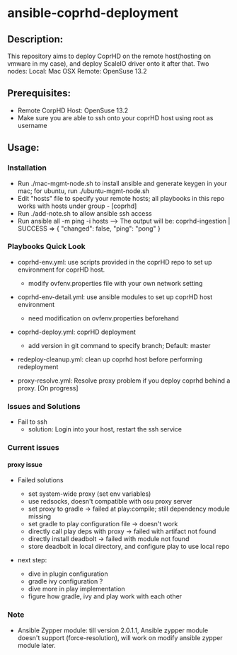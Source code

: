 # ansible-coprhd-deployment

## Description: 
  This repository aims to deploy CoprHD on the remote host(hosting on vmware in my case), and deploy ScaleIO driver onto it after that.
  Two nodes:
    Local: Mac OSX
    Remote: OpenSuse 13.2 

## Prerequisites:
 - Remote CorpHD Host: OpenSuse 13.2
 - Make sure you are able to ssh onto your coprHD host using root as username
 
## Usage:

### Installation
  + Run ./mac-mgmt-node.sh to install ansible and generate keygen in your mac; for ubuntu, run ./ubuntu-mgmt-node.sh 
  + Edit "hosts" file to specify your remote hosts; all playbooks in this repo works with hosts under group - [coprhd]
  + Run ./add-note.sh to allow ansible ssh access
  + Run ansible all -m ping -i hosts
   --> The output will be:
	coprhd-ingestion | SUCCESS => {
    	"changed": false,
    	"ping": "pong"
	}

### Playbooks Quick Look
  + coprhd-env.yml: use scripts provided in the coprHD repo to set up environment for coprHD host.
    * modify ovfenv.properties file with your own network setting
    
  + coprhd-env-detail.yml: use ansible modules to set up coprHD host environment
    * need modification on ovfenv.properties beforehand
    
  + coprhd-deploy.yml: coprHD deployment
    - add version in git command to specify branch; Default: master
  
  + redeploy-cleanup.yml: clean up coprhd host before performing redeployment

  + proxy-resolve.yml: Resolve proxy problem if you deploy coprhd behind a proxy. [On progress]

### Issues and Solutions 
  + Fail to ssh
    * solution: Login into your host, restart the ssh service

### Current issues

#### proxy issue
+ Failed solutions
  - set system-wide proxy (set env variables)
  - use redsocks, doesn't compatible with osu proxy server
  - set proxy to gradle -> failed at play:compile; still dependency module missing
  - set gradle to play configuration file -> doesn't work 
  - directly call play deps with proxy -> failed with artifact not found
  - directly install deadbolt -> failed with module not found 
  - store deadbolt in local directory, and configure play to use local repo

+ next step:
  - dive in plugin configuration
  - gradle ivy configuration ?
  - dive more in play implementation
  - figure how gradle, ivy and play work with each other
    
### Note 
  + Ansible Zypper module: till version 2.0.1.1, Ansible zypper module doesn't support (force-resolution), will work on modify ansible zypper module later.



 
